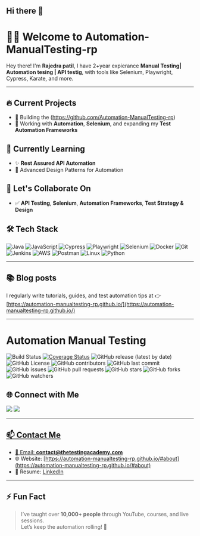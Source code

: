 ## Hi there 👋

<!--
**Automation-ManualTesting-rp/Automation-ManualTesting-rp** is a ✨ _special_ ✨ repository because its `README.md` (this file) appears on your GitHub profile.

Here are some ideas to get you started:

- 🔭 I’m currently working on ...
- 🌱 I’m currently learning ...
- 👯 I’m looking to collaborate on ...
- 🤔 I’m looking for help with ...
- 💬 Ask me about ...
- 📫 How to reach me: ...
- 😄 Pronouns: ...
- ⚡ Fun fact: ...
-->
# 👨‍💻 Welcome to Automation-ManualTesting-rp

Hey there! I'm **Rajedra patil**, I have 2+year expierance **Manual Testing| Automation tesing | API testig**, with tools like Selenium, Playwright, Cypress, Karate, and more.


---

## 🔥 Current Projects
- 🚀 Building the (https://github.com/Automation-ManualTesting-rp)
- 🧪 Working with **Automation**, **Selenium**, and expanding my **Test Automation Frameworks**

## 🌱 Currently Learning
- ✨ **Rest Assured API Automation**
- 📐 Advanced Design Patterns for Automation

## 🤝 Let's Collaborate On
- ✅ **API Testing**, **Selenium**, **Automation Frameworks**, **Test Strategy & Design**

## 🛠 Tech Stack

![Java](https://img.shields.io/badge/-Java-007396?style=flat&logo=java)
![JavaScript](https://img.shields.io/badge/-JavaScript-F7DF1E?style=flat&logo=javascript)
![Cypress](https://img.shields.io/badge/-Cypress-17202C?style=flat&logo=cypress)
![Playwright](https://img.shields.io/badge/-Playwright-2EAD33?style=flat&logo=playwright)
![Selenium](https://img.shields.io/badge/-Selenium-43B02A?style=flat&logo=selenium)
![Docker](https://img.shields.io/badge/-Docker-2496ED?style=flat&logo=docker)
![Git](https://img.shields.io/badge/-Git-F05032?style=flat&logo=git)
![Jenkins](https://img.shields.io/badge/-Jenkins-D24939?style=flat&logo=jenkins)
![AWS](https://img.shields.io/badge/-AWS-FF9900?style=flat&logo=amazonaws)
![Postman](https://img.shields.io/badge/-Postman-FF6C37?style=flat&logo=postman)
![Linux](https://img.shields.io/badge/-Linux-FCC624?style=flat&logo=linux)
![Python](https://img.shields.io/badge/-Python-3776AB?style=flat&logo=python)

---

## 📚 Blog posts

<!-- BLOG-POST-LIST:START -->
<!-- BLOG-POST-LIST:END -->

I regularly write tutorials, guides, and test automation tips at 👉 [https://automation-manualtesting-rp.github.io/](https://automation-manualtesting-rp.github.io/)

---
# Automation Manual Testing

![Build Status](https://github.com/Automation-ManualTesting-rp/Automation-ManualTesting-rp/actions/workflows/ci.yml/badge.svg)
[![Coverage Status](https://coveralls.io/repos/github/Automation-ManualTesting-rp/Automation-ManualTesting-rp/badge.svg)](https://coveralls.io/github/Automation-ManualTesting-rp/Automation-ManualTesting-rp)
![GitHub release (latest by date)](https://img.shields.io/github/v/release/Automation-ManualTesting-rp/Automation-ManualTesting-rp)
![GitHub License](https://img.shields.io/github/license/Automation-ManualTesting-rp/Automation-ManualTesting-rp)
![GitHub contributors](https://img.shields.io/github/contributors/Automation-ManualTesting-rp/Automation-ManualTesting-rp)
![GitHub last commit](https://img.shields.io/github/last-commit/Automation-ManualTesting-rp/Automation-ManualTesting-rp)
![GitHub issues](https://img.shields.io/github/issues/Automation-ManualTesting-rp/Automation-ManualTesting-rp)
![GitHub pull requests](https://img.shields.io/github/issues-pr/Automation-ManualTesting-rp/Automation-ManualTesting-rp)
![GitHub stars](https://img.shields.io/github/stars/Automation-ManualTesting-rp/Automation-ManualTesting-rp)
![GitHub forks](https://img.shields.io/github/forks/Automation-ManualTesting-rp/Automation-ManualTesting-rp)
![GitHub watchers](https://img.shields.io/github/watchers/Automation-ManualTesting-rp/Automation-ManualTesting-rp)



## 🌐 Connect with Me

<p align="left">
  <a href="https://twitter.com/itstechmode" target="_blank"><img src="https://img.shields.io/badge/Twitter-%231DA1F2.svg?&style=flat&logo=twitter&logoColor=white" /></a>
  <a href="https://linkedin.com/in/pramoddutta" target="_blank"><img src="https://img.shields.io/badge/LinkedIn-%230077B5.svg?&style=flat&logo=linkedin&logoColor=white" />
</p>

---

## 📫 Contact Me
- 📧 Email: **contact@thetestingacademy.com**
- 🌐 Website: [https://automation-manualtesting-rp.github.io/#about](https://automation-manualtesting-rp.github.io/#about)
- 💼 Resume: [LinkedIn](https://linkedin.com/in/)

---

## ⚡ Fun Fact
> I’ve taught over **10,000+ people** through YouTube, courses, and live sessions.  
Let’s keep the automation rolling! 🚀
